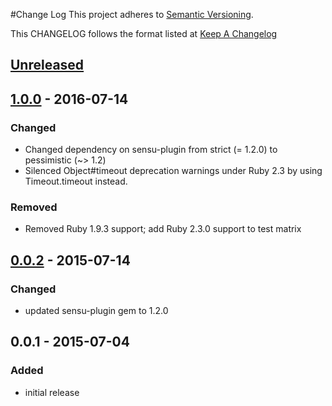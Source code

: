 #Change Log
This project adheres to [Semantic Versioning](http://semver.org/).

This CHANGELOG follows the format listed at [Keep A Changelog](http://keepachangelog.com/)

## [Unreleased]

## [1.0.0] - 2016-07-14
### Changed
- Changed dependency on sensu-plugin from strict (= 1.2.0) to pessimistic (~> 1.2)
- Silenced Object#timeout deprecation warnings under Ruby 2.3 by using Timeout.timeout instead.

### Removed
- Removed Ruby 1.9.3 support; add Ruby 2.3.0 support to test matrix

## [0.0.2] - 2015-07-14
### Changed
- updated sensu-plugin gem to 1.2.0

## 0.0.1 - 2015-07-04
### Added
- initial release

[Unreleased]: https://github.com/sensu-plugins/sensu-plugins-pushover/compare/1.0.0...HEAD
[1.0.0]: https://github.com/sensu-plugins/sensu-plugins-pushover/compare/0.0.2...1.0.0
[0.0.2]: https://github.com/sensu-plugins/sensu-plugins-pushover/compare/0.0.1...0.0.2
